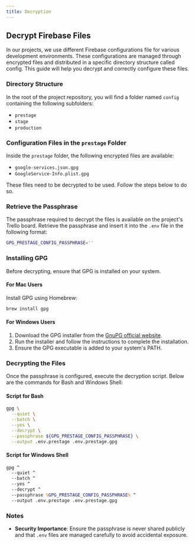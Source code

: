 ```yaml
---
title: Decryption
---
```


## Decrypt Firebase Files

In our projects, we use different Firebase configurations file for various development environments. These configurations are managed through encrypted files and distributed in a specific directory structure called config. This guide will help you decrypt and correctly configure these files.

### Directory Structure

In the root of the project repository, you will find a folder named `config` containing the following subfolders:

- `prestage`
- `stage`
- `production`

### Configuration Files in the `prestage` Folder

Inside the `prestage` folder, the following encrypted files are available:

- `google-services.json.gpg`
- `GoogleService-Info.plist.gpg`

These files need to be decrypted to be used. Follow the steps below to do so.

### Retrieve the Passphrase

The passphrase required to decrypt the files is available on the project's Trello board. Retrieve the passphrase and insert it into the `.env` file in the following format:

```bash
GPG_PRESTAGE_CONFIG_PASSPHRASE=''
```

### Installing GPG

Before decrypting, ensure that GPG is installed on your system.

#### For Mac Users

Install GPG using Homebrew:

```bash
brew install gpg
```

#### For Windows Users

1. Download the GPG installer from the [GnuPG official website](https://www.gnupg.org/download/index.html).
2. Run the installer and follow the instructions to complete the installation.
3. Ensure the GPG executable is added to your system's PATH.

### Decrypting the Files

Once the passphrase is configured, execute the decryption script. Below are the commands for Bash and Windows Shell:

#### Script for Bash

```bash
gpg \
  --quiet \
  --batch \
  --yes \
  --decrypt \
  --passphrase ${GPG_PRESTAGE_CONFIG_PASSPHRASE} \
  --output .env.prestage .env.prestage.gpg
```

#### Script for Windows Shell

```cmd
gpg ^
  --quiet ^
  --batch ^
  --yes ^
  --decrypt ^
  --passphrase %GPG_PRESTAGE_CONFIG_PASSPHRASE% ^
  --output .env.prestage .env.prestage.gpg
```

### Notes

- **Security Importance**: Ensure the passphrase is never shared publicly and that `.env` files are managed carefully to avoid accidental exposure.
